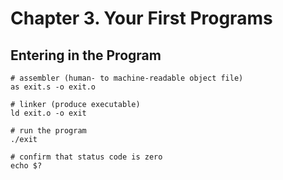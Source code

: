 # Chapter 3. Your First Programs

## Entering in the Program

```
# assembler (human- to machine-readable object file)
as exit.s -o exit.o

# linker (produce executable)
ld exit.o -o exit

# run the program
./exit

# confirm that status code is zero
echo $?
```
